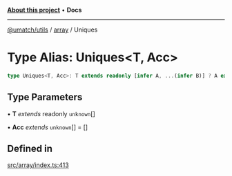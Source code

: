 [**About this project**](../../README.md) • **Docs**

***

[@umatch/utils](../../api.md) / [array](../README.md) / Uniques

# Type Alias: Uniques\<T, Acc\>

```ts
type Uniques<T, Acc>: T extends readonly [infer A, ...(infer B)] ? A extends Acc[number] ? Uniques<B, Acc> : Uniques<B, [...Acc, A]> : Acc;
```

## Type Parameters

• **T** *extends* readonly `unknown`[]

• **Acc** *extends* `unknown`[] = []

## Defined in

[src/array/index.ts:413](https://github.com/umatch-oficial/utils/blob/main/src/array/index.ts#L413)
